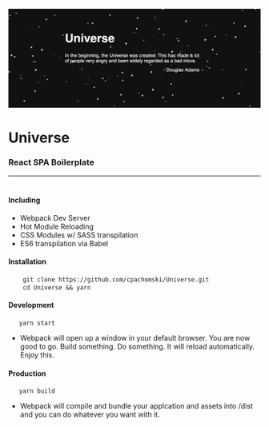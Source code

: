 ![Universe default homepage](assets/homepage.png)

# Universe
### React SPA Boilerplate
---
#
#### Including
* Webpack Dev Server
* Hot Module Reloading
* CSS Modules w/ SASS transpilation
* ES6 transpilation via Babel

#### Installation
```
    git clone https://github.com/cpachomski/Universe.git
    cd Universe && yarn
 ```
 
 #### Development
 
 ```
    yarn start
 ```
* Webpack will open up a window in your default browser. You are now good to go. Build something. Do something. It will reload automatically. Enjoy this.
 
 #### Production
 ```
    yarn build
```
 * Webpack will compile and bundle your applcation and assets into /dist and you can do whatever you want with it.
 


 

